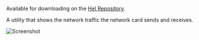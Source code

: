 Available for downloading on the [Hel Repository](https://hel.fomalhaut.me/#packages/sniff).

A utility that shows the network traffic the network card sends and receives.

![Screenshot](https://i.imgur.com/hUzd0zg.png)
